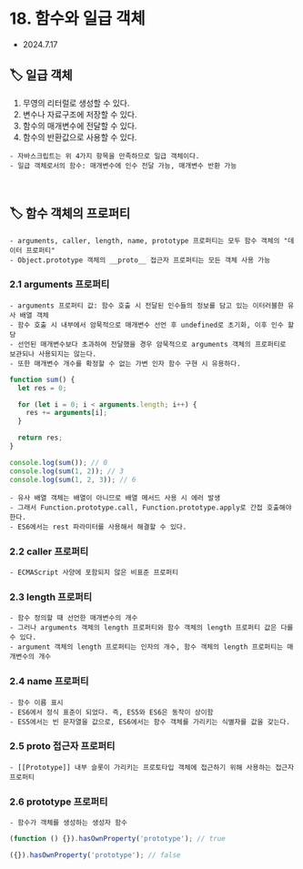 # 18. 함수와 일급 객체

- 2024.7.17

## 🏷 일급 객체

1. 무영의 리터럴로 생성할 수 있다.
2. 변수나 자료구조에 저장할 수 있다.
3. 함수의 매개변수에 전달할 수 있다.
4. 함수의 반환값으로 사용할 수 있다.

```
- 자바스크립트는 위 4가지 항목을 만족하므로 일급 객체이다.
- 일급 객체로서의 함수: 매개변수에 인수 전달 가능, 매개변수 반환 가능
```

<br />

## 🏷 함수 객체의 프로퍼티

```
- arguments, caller, length, name, prototype 프로퍼티는 모두 함수 객체의 "데이터 프로퍼티"
- Object.prototype 객체의 __proto__ 접근자 프로퍼티는 모든 객체 사용 가능
```

### 2.1 arguments 프로퍼티

```
- arguments 프로퍼티 값: 함수 호출 시 전달된 인수들의 정보를 담고 있는 이터러블한 유사 배열 객체
- 함수 호출 시 내부에서 암묵적으로 매개변수 선언 후 undefined로 초기화, 이후 인수 할당
- 선언된 매개변수보다 초과하여 전달했을 경우 암묵적으로 arguments 객체의 프로퍼티로 보관되나 사용되지는 않는다.
- 또한 매개변수 개수를 확정할 수 없는 가변 인자 함수 구현 시 유용하다.
```

```jsx
function sum() {
  let res = 0;

  for (let i = 0; i < arguments.length; i++) {
    res += arguments[i];
  }

  return res;
}

console.log(sum()); // 0
console.log(sum(1, 2)); // 3
console.log(sum(1, 2, 3)); // 6
```

```
- 유사 배열 객체는 배열이 아니므로 배열 메서드 사용 시 에러 발생
- 그래서 Function.prototype.call, Function.prototype.apply로 간접 호출해야한다.
- ES6에서는 rest 파라미터를 사용해서 해결할 수 있다.
```

### 2.2 caller 프로퍼티

```
- ECMAScript 사양에 포함되지 않은 비표준 프로퍼티
```

### 2.3 length 프로퍼티

```
- 함수 정의할 때 선언한 매개변수의 개수
- 그러나 arguments 객체의 length 프로퍼티와 함수 객체의 length 프로퍼티 값은 다를 수 있다.
- argument 객체의 length 프로퍼티는 인자의 개수, 함수 객체의 length 프로퍼티는 매개변수의 개수
```

### 2.4 name 프로퍼티

```
- 함수 이름 표시
- ES6에서 정식 표준이 되었다. 즉, ES5와 ES6은 동작이 상이함
- ES5에서는 빈 문자열을 값으로, ES6에서는 함수 객체를 가리키는 식별자를 값을 갖는다.
```

### 2.5 **proto** 접근자 프로퍼티

```
- [[Prototype]] 내부 슬롯이 가리키는 프로토타입 객체에 접근하기 위해 사용하는 접근자 프로퍼티
```

### 2.6 prototype 프로퍼티

```
- 함수가 객체를 생성하는 생성자 함수
```

```jsx
(function () {}).hasOwnProperty('prototype'); // true
```

```jsx
({}).hasOwnProperty('prototype'); // false
```

